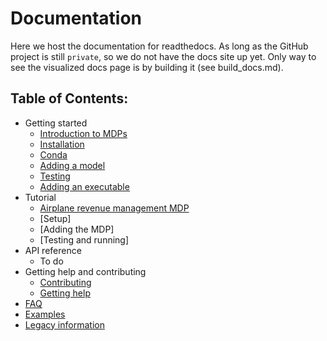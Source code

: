 # Documentation

Here we host the documentation for readthedocs.
As long as the GitHub project is still `private`, so we do not have the docs site up yet.
Only way to see the visualized docs page is by building it (see build_docs.md).

## Table of Contents:

* Getting started
	* [Introduction to MDPs](docs/source/getting_started/introduction_to_mdp.rst)
	* [Installation](docs/source/getting_started/installation.rst)
	* [Conda](docs/source/getting_started/conda.rst)
	* [Adding a model](docs/source/getting_started/adding_model.rst)
	* [Testing](docs/source/getting_started/testing.rst)
	* [Adding an executable](docs/source/getting_started/adding_executable.rst)
* Tutorial
	* [Airplane revenue management MDP](docs/source/tutorial/airplane_mdp.rst)
	* [Setup]
	* [Adding the MDP]
	* [Testing and running]
* API reference
	* To do
* Getting help and contributing
	* [Contributing](docs/source/community/contributing.rst)
	* [Getting help](docs/source/community/getting_help.rst)
* [FAQ](docs/source/faq/faq.rst)
* [Examples](docs/source/examples/examples.rst)
* [Legacy information](docs/source/legacy/legacy.rst)
